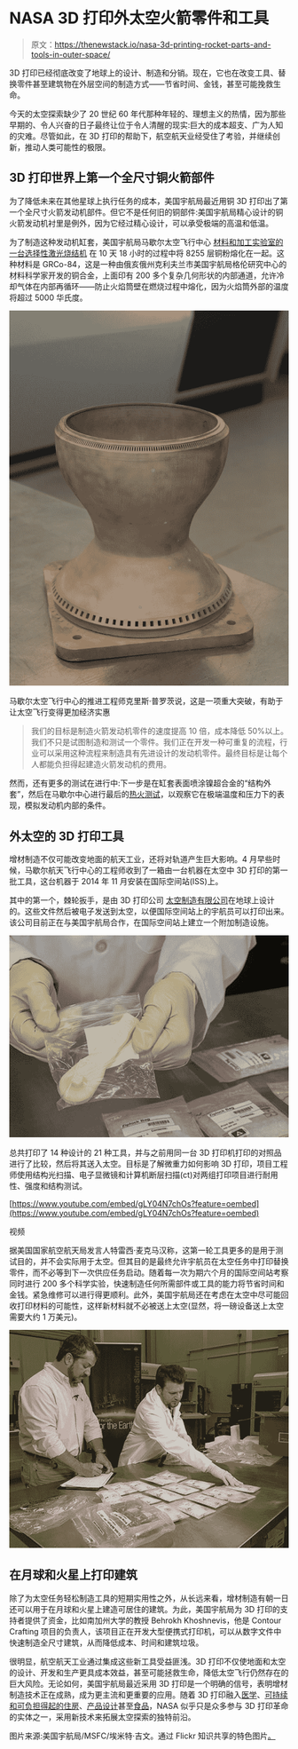 # NASA 3D 打印外太空火箭零件和工具

> 原文：<https://thenewstack.io/nasa-3d-printing-rocket-parts-and-tools-in-outer-space/>

3D 打印已经彻底改变了地球上的设计、制造和分销。现在，它也在改变工具、替换零件甚至建筑物在外层空间的制造方式——节省时间、金钱，甚至可能挽救生命。

今天的太空探索缺少了 20 世纪 60 年代那种年轻的、理想主义的热情，因为那些早期的、令人兴奋的日子最终让位于令人清醒的现实:巨大的成本超支、广为人知的灾难。尽管如此，在 3D 打印的帮助下，航空航天业经受住了考验，并继续创新，推动人类可能性的极限。

## 3D 打印世界上第一个全尺寸铜火箭部件

为了降低未来在其他星球上执行任务的成本，美国宇航局最近用铜 3D 打印出了第一个全尺寸火箭发动机部件。但它不是任何旧的铜部件:美国宇航局精心设计的铜火箭发动机衬里是例外，因为它经过精心设计，可以承受极端的高温和低温。

为了制造这种发动机缸套，美国宇航局马歇尔太空飞行中心 [材料和加工实验室的一台选择性激光烧结机](http://www.nasa.gov/centers/marshall/home/index.html) 在 10 天 18 小时的过程中将 8255 层铜粉熔化在一起。这种材料是 GRCo-84，这是一种由俄亥俄州克利夫兰市美国宇航局格伦研究中心的材料科学家开发的铜合金，上面印有 200 多个复杂几何形状的内部通道，允许冷却气体在内部再循环——防止火焰筒壁在燃烧过程中熔化，因为火焰筒外部的温度将超过 5000 华氏度。

![nasa-3d-printed-space-tools-parts-4](img/2fe4bd582411ece9a33f8fd4a38634c5.png)

马歇尔太空飞行中心的推进工程师克里斯·普罗茨说，这是一项重大突破，有助于让太空飞行变得更加经济实惠

> 我们的目标是制造火箭发动机零件的速度提高 10 倍，成本降低 50%以上。我们不只是试图制造和测试一个零件。我们正在开发一种可重复的流程，行业可以采用这种流程来制造具有先进设计的发动机零件。最终目标是让每个人都能负担得起建造火箭发动机的费用。

然而，还有更多的测试在进行中:下一步是在缸套表面喷涂镍超合金的“结构外套”，然后在马歇尔中心进行最后的[热火测试](http://www.nasa.gov/exploration/systems/sls/3dprinting.html)，以观察它在极端温度和压力下的表现，模拟发动机内部的条件。

## 外太空的 3D 打印工具

增材制造不仅可能改变地面的航天工业，还将对轨道产生巨大影响。4 月早些时候，马歇尔航天飞行中心的工程师收到了一箱由一台机器在太空中 3D 打印的第一批工具，这台机器于 2014 年 11 月安装在国际空间站[](http://www.nasa.gov/station)(ISS)上。

其中的第一个，棘轮扳手，是由 3D 打印公司 [太空制造有限公司](http://www.madeinspace.us/)在地球上设计的。这些文件然后被电子发送到太空，以便国际空间站上的宇航员可以打印出来。该公司目前正在与美国宇航局合作，在国际空间站上建立一个附加制造设施。

[![nasa-3d-printed-space-tools-parts-2](img/6591d8763306757a786dced2897dfbd8.png)](https://thenewstack.io/wp-content/uploads/2015/04/nasa-3d-printed-space-tools-parts-2.jpg)

总共打印了 14 种设计的 21 种工具，并与之前用同一台 3D 打印机打印的对照品进行了比较，然后将其送入太空。目标是了解微重力如何影响 3D 打印，项目工程师使用结构光扫描、电子显微镜和计算机断层扫描(ct)对两组打印项目进行耐用性、强度和结构测试。

[https://www.youtube.com/embed/gLY04N7chOs?feature=oembed](https://www.youtube.com/embed/gLY04N7chOs?feature=oembed)

视频

据美国国家航空航天局发言人特雷西·麦克马汉称，这第一轮工具更多的是用于测试目的，并不会实际用于太空。但其目的是最终允许宇航员在太空任务中打印替换零件，而不必等到下一次供应任务启动。随着每一次为期六个月的国际空间站考察同时进行 200 多个科学实验，快速制造任何所需部件或工具的能力将节省时间和金钱。紧急维修可以进行得更顺利。此外，美国宇航局还在考虑在太空中尽可能回收打印材料的可能性，这样新材料就不必被送上太空(显然，将一磅设备送上太空需要大约 1 万美元)。

![nasa-3d-printed-space-tools-parts-1](img/43ebc61011ea76b38477f0524abcd887.png)

## 在月球和火星上打印建筑

除了为太空任务轻松制造工具的短期实用性之外，从长远来看，增材制造有朝一日还可以用于在月球和火星上建造可居住的建筑。为此，美国宇航局为 3D 打印的支持者提供了资金，比如南加州大学的教授 Behrokh Khoshnevis，他是 Contour Crafting 项目的负责人，该项目正在开发大型便携式打印机，可以从数字文件中快速制造全尺寸建筑，从而降低成本、时间和建筑垃圾。

很明显，航空航天工业通过集成这些新工具受益匪浅。3D 打印不仅使地面和太空的设计、开发和生产更具成本效益，甚至可能拯救生命，降低太空飞行仍然存在的巨大风险。无论如何，美国宇航局最近采用 3D 打印是一个明确的信号，表明增材制造技术正在成熟，成为更主流和更重要的应用。随着 3D 打印融入[医学](https://thenewstack.io/robo-prosthetics-for-the-masses-is-a-future-ready-to-happen/)、[可持续和可负担得起的住房](https://thenewstack.io/wasp-3d-printing-affordable-mud-housing-for-the-developing-world/)、[产品设计](https://thenewstack.io/kinematics-origami-inspired-4d-printed-clothing-might-actually-comfortable-wear/)甚至[食品](https://thenewstack.io/delicious-and-nutritious-3d-printed-food-represents-a-new-way-of-eating/)，NASA 似乎只是众多参与 3D 打印革命的实体之一，采用新技术来拓展太空探索的独特前沿。

图片来源:美国宇航局/MSFC/埃米特·吉文。通过 Flickr 知识共享的特色图片[。](https://www.flickr.com/photos/futurilla/4525593054/in/photolist-7TUR9s-a7XKBV-5uHa2e-63FZT6-dygpsD-a81CVw-a81Cyo-7dDJK3-9cMCG3-gk87VS-8KSzte-63EKCT-gk7Nij-skFzu-63EDwF-q4ujFt-69hS2X-6vKf2k-poPEts-8UXD1k-cQHgKG-q4g4Zd-63EGU4-63ExtD-8Y9hsg-63EBiF-63JLMm-63JT9G-63JR75-63JPK7-63JX1u-63EH8H-63EyYT-63JWBm-63Eyta-63EHtZ-63EwZc-63JZu3-pp4fip-duXtAt-dv44WU-dv442U-duXtc2-9b9Bog-dw2V1E-dvWqpR-63JYcf-9zac7Y-63EJsZ-63EBKF)

<svg xmlns:xlink="http://www.w3.org/1999/xlink" viewBox="0 0 68 31" version="1.1"><title>Group</title> <desc>Created with Sketch.</desc></svg>
